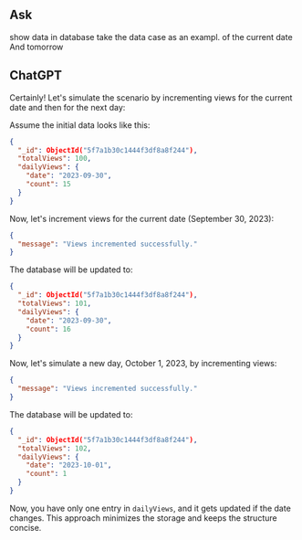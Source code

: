 ## Ask

show data in database take the data case as an exampl. of the current date And tomorrow

## ChatGPT

Certainly! Let's simulate the scenario by incrementing views for the current date and then for the next day:

Assume the initial data looks like this:

```json
{
  "_id": ObjectId("5f7a1b30c1444f3df8a8f244"),
  "totalViews": 100,
  "dailyViews": {
    "date": "2023-09-30",
    "count": 15
  }
}
```

Now, let's increment views for the current date (September 30, 2023):

```json
{
  "message": "Views incremented successfully."
}
```

The database will be updated to:

```json
{
  "_id": ObjectId("5f7a1b30c1444f3df8a8f244"),
  "totalViews": 101,
  "dailyViews": {
    "date": "2023-09-30",
    "count": 16
  }
}
```

Now, let's simulate a new day, October 1, 2023, by incrementing views:

```json
{
  "message": "Views incremented successfully."
}
```

The database will be updated to:

```json
{
  "_id": ObjectId("5f7a1b30c1444f3df8a8f244"),
  "totalViews": 102,
  "dailyViews": {
    "date": "2023-10-01",
    "count": 1
  }
}
```

Now, you have only one entry in `dailyViews`, and it gets updated if the date changes. This approach minimizes the storage and keeps the structure concise.
